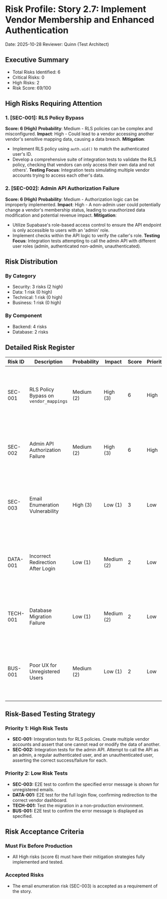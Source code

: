 # Risk Profile: Story 2.7: Implement Vendor Membership and Enhanced Authentication

Date: 2025-10-28
Reviewer: Quinn (Test Architect)

## Executive Summary

- Total Risks Identified: 6
- Critical Risks: 0
- High Risks: 2
- Risk Score: 69/100

## High Risks Requiring Attention

### 1. [SEC-001]: RLS Policy Bypass

**Score: 6 (High)**
**Probability**: Medium - RLS policies can be complex and misconfigured.
**Impact**: High - Could lead to a vendor accessing another vendor's sensitive mapping data, causing a data breach.
**Mitigation**:
- Implement RLS policy using `auth.uid()` to match the authenticated user's ID.
- Develop a comprehensive suite of integration tests to validate the RLS policy, checking that vendors can only access their own data and not others'.
**Testing Focus**: Integration tests simulating multiple vendor accounts trying to access each other's data.

### 2. [SEC-002]: Admin API Authorization Failure

**Score: 6 (High)**
**Probability**: Medium - Authorization logic can be improperly implemented.
**Impact**: High - A non-admin user could potentially change a vendor's membership status, leading to unauthorized data modification and potential revenue impact.
**Mitigation**:
- Utilize Supabase's role-based access control to ensure the API endpoint is only accessible to users with an 'admin' role.
- Implement checks within the API logic to verify the caller's role.
**Testing Focus**: Integration tests attempting to call the admin API with different user roles (admin, authenticated non-admin, unauthenticated).

## Risk Distribution

### By Category
- Security: 3 risks (2 high)
- Data: 1 risk (0 high)
- Technical: 1 risk (0 high)
- Business: 1 risk (0 high)

### By Component
- Backend: 4 risks
- Database: 2 risks

## Detailed Risk Register

| Risk ID  | Description                                  | Probability | Impact     | Score | Priority | Mitigation                                                                                             |
| -------- | -------------------------------------------- | ----------- | ---------- | ----- | -------- | ------------------------------------------------------------------------------------------------------ |
| SEC-001  | RLS Policy Bypass on `vendor_mappings`       | Medium (2)  | High (3)   | 6     | High     | Implement strict, user-ID-based RLS policies and validate with extensive integration tests.          |
| SEC-002  | Admin API Authorization Failure              | Medium (2)  | High (3)   | 6     | High     | Enforce admin role checks in the API using Supabase's RLS or Edge Function logic.                      |
| SEC-003  | Email Enumeration Vulnerability              | High (3)    | Low (1)    | 3     | Low      | Accepted risk due to story requirements. The system intentionally reveals if an email is registered. |
| DATA-001 | Incorrect Redirection After Login            | Low (1)     | Medium (2) | 2     | Low      | Ensure robust logic for fetching `vendor-slug` and add error handling to the redirection process.      |
| TECH-001 | Database Migration Failure                   | Low (1)     | Medium (2) | 2     | Low      | Test migration scripts in a staging environment and have a clear rollback plan.                        |
| BUS-001  | Poor UX for Unregistered Users               | Medium (2)  | Low (1)    | 2     | Low      | Monitor user feedback and support channels to see if the error message needs refinement.               |

## Risk-Based Testing Strategy

### Priority 1: High Risk Tests
- **SEC-001:** Integration tests for RLS policies. Create multiple vendor accounts and assert that one cannot read or modify the data of another.
- **SEC-002:** Integration tests for the admin API. Attempt to call the API as an admin, a regular authenticated user, and an unauthenticated user, asserting the correct success/failure for each.

### Priority 2: Low Risk Tests
- **SEC-003:** E2E test to confirm the specified error message is shown for unregistered emails.
- **DATA-001:** E2E test for the full login flow, confirming redirection to the correct vendor dashboard.
- **TECH-001:** Test the migration in a non-production environment.
- **BUS-001:** E2E test to confirm the error message is displayed as specified.

## Risk Acceptance Criteria

### Must Fix Before Production
- All High risks (score 6) must have their mitigation strategies fully implemented and tested.

### Accepted Risks
- The email enumeration risk (SEC-003) is accepted as a requirement of the story.
